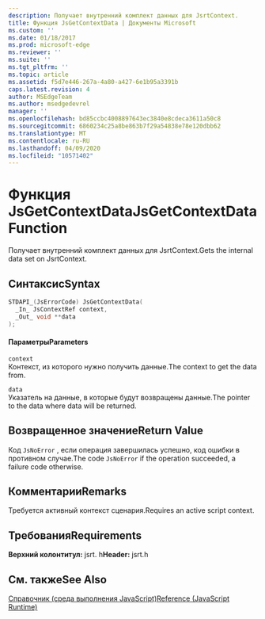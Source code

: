 ```yaml
---
description: Получает внутренний комплект данных для JsrtContext.
title: Функция JsGetContextData | Документы Microsoft
ms.custom: ''
ms.date: 01/18/2017
ms.prod: microsoft-edge
ms.reviewer: ''
ms.suite: ''
ms.tgt_pltfrm: ''
ms.topic: article
ms.assetid: f5d7e446-267a-4a80-a427-6e1b95a3391b
caps.latest.revision: 4
author: MSEdgeTeam
ms.author: msedgedevrel
manager: ''
ms.openlocfilehash: bd85ccbc4008897643ec3840e8cdeca3611a50c8
ms.sourcegitcommit: 6860234c25a8be863b7f29a54838e78e120dbb62
ms.translationtype: MT
ms.contentlocale: ru-RU
ms.lasthandoff: 04/09/2020
ms.locfileid: "10571402"
---
```

# <span data-ttu-id="a32ea-103">Функция JsGetContextData</span><span class="sxs-lookup"><span data-stu-id="a32ea-103">JsGetContextData Function</span></span>
<span data-ttu-id="a32ea-104">Получает внутренний комплект данных для JsrtContext.</span><span class="sxs-lookup"><span data-stu-id="a32ea-104">Gets the internal data set on JsrtContext.</span></span>  
  
## <span data-ttu-id="a32ea-105">Синтаксис</span><span class="sxs-lookup"><span data-stu-id="a32ea-105">Syntax</span></span>  
  
```cpp  
STDAPI_(JsErrorCode) JsGetContextData(  
  _In_ JsContextRef context,  
  _Out_ void **data  
);  
```  
  
#### <span data-ttu-id="a32ea-106">Параметры</span><span class="sxs-lookup"><span data-stu-id="a32ea-106">Parameters</span></span>  
 `context`  
 <span data-ttu-id="a32ea-107">Контекст, из которого нужно получить данные.</span><span class="sxs-lookup"><span data-stu-id="a32ea-107">The context to get the data from.</span></span>  
  
 `data`  
 <span data-ttu-id="a32ea-108">Указатель на данные, в которые будут возвращены данные.</span><span class="sxs-lookup"><span data-stu-id="a32ea-108">The pointer to the data where data will be returned.</span></span>  
  
## <span data-ttu-id="a32ea-109">Возвращенное значение</span><span class="sxs-lookup"><span data-stu-id="a32ea-109">Return Value</span></span>  
 <span data-ttu-id="a32ea-110">Код `JsNoError` , если операция завершилась успешно, код ошибки в противном случае.</span><span class="sxs-lookup"><span data-stu-id="a32ea-110">The code `JsNoError` if the operation succeeded, a failure code otherwise.</span></span>  
  
## <span data-ttu-id="a32ea-111">Комментарии</span><span class="sxs-lookup"><span data-stu-id="a32ea-111">Remarks</span></span>  
 <span data-ttu-id="a32ea-112">Требуется активный контекст сценария.</span><span class="sxs-lookup"><span data-stu-id="a32ea-112">Requires an active script context.</span></span>  
  
## <span data-ttu-id="a32ea-113">Требования</span><span class="sxs-lookup"><span data-stu-id="a32ea-113">Requirements</span></span>  
 <span data-ttu-id="a32ea-114">**Верхний колонтитул:** jsrt. h</span><span class="sxs-lookup"><span data-stu-id="a32ea-114">**Header:** jsrt.h</span></span>  
  
## <span data-ttu-id="a32ea-115">См. также</span><span class="sxs-lookup"><span data-stu-id="a32ea-115">See Also</span></span>  
 [<span data-ttu-id="a32ea-116">Справочник (среда выполнения JavaScript)</span><span class="sxs-lookup"><span data-stu-id="a32ea-116">Reference (JavaScript Runtime)</span></span>](../chakra-hosting/reference-javascript-runtime.md)